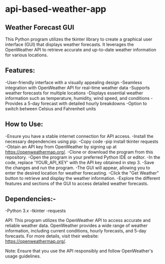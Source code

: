 # api-based-weather-app
## Weather Forecast GUI
This Python program utilizes the tkinter library to create a graphical user interface (GUI) that displays weather forecasts. It leverages the OpenWeather API to retrieve accurate and up-to-date weather information for various locations.

## Features:
-User-friendly interface with a visually appealing design
-Seamless integration with OpenWeather API for real-time weather data
-Supports weather forecasts for multiple locations
-Displays essential weather information such as temperature, humidity, wind speed, and conditions
-Provides a 5-day forecast with detailed hourly breakdowns
-Option to switch between Celsius and Fahrenheit units
## How to Use:
-Ensure you have a stable internet connection for API access.
-Install the necessary dependencies using pip:
-Copy code
-pip install tkinter requests
-Obtain an API key from OpenWeather by signing up at https://openweathermap.org/.
-Clone or download the program from this repository.
-Open the program in your preferred Python IDE or editor.
-In the code, replace 'YOUR_API_KEY' with the API key obtained in step 3.
-Save the changes and run the program.
-The GUI will appear, allowing you to enter the desired location for weather forecasting.
-Click the "Get Weather" button to retrieve and display the weather information.
-Explore the different features and sections of the GUI to access detailed weather forecasts.
## Dependencies:-
-Python 3.x
-tkinter
-requests

API:
This program utilizes the OpenWeather API to access accurate and reliable weather data. OpenWeather provides a wide range of weather information, including current conditions, hourly forecasts, and 5-day forecasts. For more details, visit their website: https://openweathermap.org/.

Note:
Ensure that you use the API responsibly and follow OpenWeather's usage guidelines.

